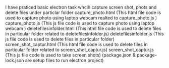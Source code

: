 I have praticed basic electron task whcih capture screen shot, phots and delete files under particlar folder
capture_photo.html (This html file code is used to capture photo using laptop webcam realted to capture_photo.js )
capture_photo.js (This js file code is used to capture photo using laptop webcam )
deletefilesinfolder.html (This html file code is used to delete files in particular folder related to deletefilesinfolder.js)
deletefilesinfolder.js (This js file code is used to delete files in particular folder)
screen_shot_captur.html (This html file code is used to delete files in particular folder related to screen_shot_captur.js)
screen_shot_captur.js (This js file code is used to take screen shots)
(package.json & package-lock.json are setup files to run electron project)

